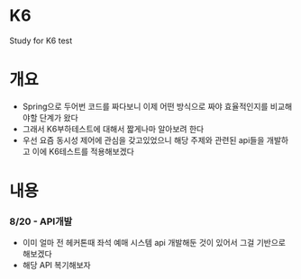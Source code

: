 # K6
Study for K6 test
# 개요
- Spring으로 두어번 코드를 짜다보니 이제 어떤 방식으로 짜야 효율적인지를 비교해야할 단계가 왔다
- 그래서 K6부하테스트에 대해서 짧게나마 알아보려 한다
- 우선 요즘 동시성 제어에 관심을 갖고있었으니 해당 주제와 관련된 api들을 개발하고 이에 K6테스트를 적용해보겠다

# 내용
### 8/20 - API개발
- 이미 얼마 전 헤커톤때 좌석 예매 시스템 api 개발해둔 것이 있어서 그걸 기반으로 해보겠다
- 해당 API 복기해보자